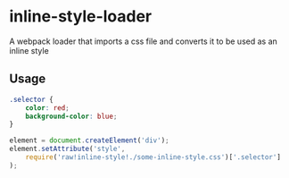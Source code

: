 # inline-style-loader
A webpack loader that imports a css file and converts it to be used as an inline style

## Usage
```css
.selector {
    color: red;
    background-color: blue;
}
```

```js
element = document.createElement('div');
element.setAttribute('style', 
    require('raw!inline-style!./some-inline-style.css')['.selector']
);
```